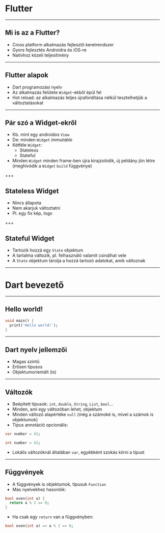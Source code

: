 # Flutter

---

## Mi is az a Flutter?

- Cross platform alkalmazás fejlesztő keretrendszer
- Gyors fejlesztés Androidra és iOS-re
- Natívhoz közeli teljesítmény

---

## Flutter alapok

- Dart programozási nyelv
- Az alkalmazás felülete `Widget`-ekből épül fel
- Hot reload: az alkalmazás teljes újrafordítása nélkül tesztelhetjük a változtatásokat

---

## Pár szó a Widget-ekről

- Kb. mint egy androidos `View`
- De: minden `Widget` _immutable_
- Kétféle `Widget`:
  - Stateless
  - Stateful
- Minden `Widget` minden frame-ben újra kirajzolódik, új példány jön létre (meghívódik a `Widget` `build` függvénye)

+++

## Stateless Widget

- Nincs állapota
- Nem akarjuk változtatni
- Pl. egy fix kép, logo

+++

## Stateful Widget

- Tartozik hozzá egy `State` objektum
- A tartalma változik, pl. felhasználó valamit csinálhat vele
- A `State` objektum tárolja a hozzá tartozó adatokat, amik változnak

---

# Dart bevezető

---

## Hello world!

```dart
void main() {
  print('Hello world!');
}
```

---

## Dart nyelv jellemzői

- Magas szintű
- Erősen típusos
- Objektumorientált (is)

---

## Változók

- Beépített típusok: `int`, `double`, `String`, `List`, `bool`...
- Minden, ami egy változóban lehet, objektum
- Minden változó alapértéke `null` (még a számoké is, mivel a számok is objektumok)
- Típus annotáció opcionális:

```dart
var number = 42;
```

```dart
int number = 42;
```

- Lokális változóknál általában `var`, egyébként szokás kiírni a típust

---

## Függvények

- A függvények is objektumok, típusuk `Function`
- Más nyelvekhez hasonlók:

```dart
bool even(int a) {
  return a % 2 == 0;
}
```

- Ha csak egy `return` van a függvényben:

```dart
bool even(int a) => a % 2 == 0;
```
